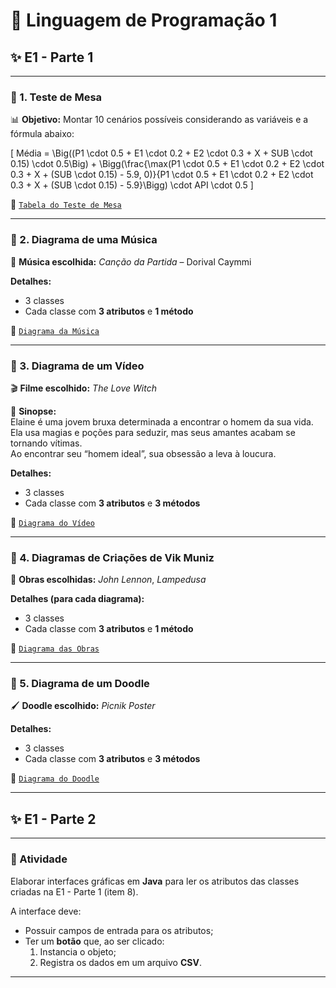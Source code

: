 # 📌 Linguagem de Programação 1

## ✨ E1 - Parte 1

---

### 🔹 1. Teste de Mesa
📊 **Objetivo:** Montar 10 cenários possíveis considerando as variáveis e a fórmula abaixo:  

\[
Média = \Big((P1 \cdot 0.5 + E1 \cdot 0.2 + E2 \cdot 0.3 + X + SUB \cdot 0.15) \cdot 0.5\Big) + \Bigg(\frac{\max(P1 \cdot 0.5 + E1 \cdot 0.2 + E2 \cdot 0.3 + X + (SUB \cdot 0.15) - 5.9, 0)}{P1 \cdot 0.5 + E1 \cdot 0.2 + E2 \cdot 0.3 + X + (SUB \cdot 0.15) - 5.9}\Bigg) \cdot API \cdot 0.5
\]

📄 [`Tabela do Teste de Mesa`](./Teste_de_Mesa.md)

---

### 🔹 2. Diagrama de uma Música  
🎵 **Música escolhida:** *Canção da Partida* – Dorival Caymmi  

**Detalhes:**  
- 3 classes  
- Cada classe com **3 atributos** e **1 método**  

📄 [`Diagrama da Música`](./Imagens/Diagrama_Musica.md)

---

### 🔹 3. Diagrama de um Vídeo  
🎬 **Filme escolhido:** *The Love Witch*  

📖 **Sinopse:**  
Elaine é uma jovem bruxa determinada a encontrar o homem da sua vida.  
Ela usa magias e poções para seduzir, mas seus amantes acabam se tornando vítimas.  
Ao encontrar seu “homem ideal”, sua obsessão a leva à loucura.  

**Detalhes:**  
- 3 classes  
- Cada classe com **3 atributos** e **3 métodos**  

📄 [`Diagrama do Vídeo`](./Imagens/Diagrama_Video.md)

---

### 🔹 4. Diagramas de Criações de Vik Muniz  
🎨 **Obras escolhidas:** *John Lennon*, *Lampedusa* 

**Detalhes (para cada diagrama):**  
- 3 classes  
- Cada classe com **3 atributos** e **1 método**  

📄 [`Diagrama das Obras`](./Imagens/Diagrama_Imagem_VikMuniz.md)

---

### 🔹 5. Diagrama de um Doodle  
🖌️ **Doodle escolhido:** *Picnik Poster*  

**Detalhes:**  
- 3 classes  
- Cada classe com **3 atributos** e **3 métodos**  

📄 [`Diagrama do Doodle`](./Imagens/Diagrama_Doodle.md)

---

## ✨ E1 - Parte 2

---

### 🎯 Atividade  
Elaborar interfaces gráficas em **Java** para ler os atributos das classes criadas na E1 - Parte 1 (item 8).  

A interface deve:  
- Possuir campos de entrada para os atributos;  
- Ter um **botão** que, ao ser clicado:  
  1. Instancia o objeto;  
  2. Registra os dados em um arquivo **CSV**.  

---


